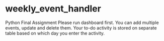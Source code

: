# weekly_event_handler
Python Final Assignment
Please run dashboard first.
You can add multiple events, update and delete them.
Your to-do activity is stored on separate table based on which day you enter the activity.
